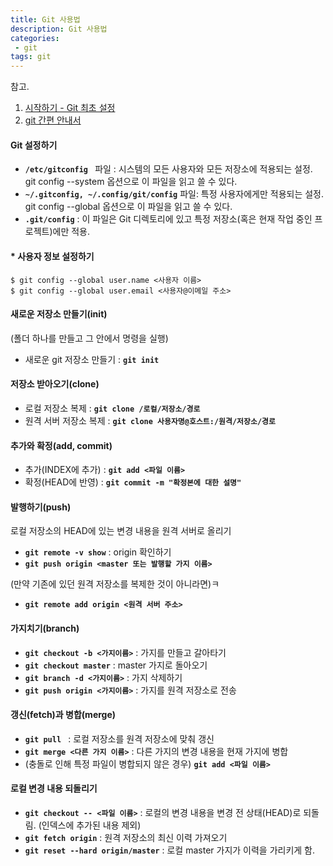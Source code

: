 ```yaml
---
title: Git 사용법
description: Git 사용법
categories:
 - git
tags: git
---
```


참고.
1. [시작하기 - Git 최초 설정](https://git-scm.com/book/ko/v2/%EC%8B%9C%EC%9E%91%ED%95%98%EA%B8%B0-Git-%EC%B5%9C%EC%B4%88-%EC%84%A4%EC%A0%95)
2. [git 간편 안내서](https://rogerdudler.github.io/git-guide/index.ko.html)

#### Git 설정하기
- **`/etc/gitconfig `** 파일 : 시스템의 모든 사용자와 모든 저장소에 적용되는 설정. git config --system 옵션으로 이 파일을 읽고 쓸 수 있다.
- **`~/.gitconfig, ~/.config/git/config`** 파일: 특정 사용자에게만 적용되는 설정. git config --global 옵션으로 이 파일을 읽고 쓸 수 있다.
- **`.git/config`** : 이 파일은 Git 디렉토리에 있고 특정 저장소(혹은 현재 작업 중인 프로젝트)에만 적용.

#### * 사용자 정보 설정하기
```
$ git config --global user.name <사용자 이름>
$ git config --global user.email <사용자@이메일 주소>
```
#### 새로운 저장소 만들기(init)
(폴더 하나를 만들고 그 안에서 명령을 실행)
- 새로운 git 저장소 만들기 : **`git init`**

#### 저장소 받아오기(clone)
- 로컬 저장소 복제 : **`git clone /로컬/저장소/경로`**
- 원격 서버 저장소 복제 : **`git clone 사용자명@호스트:/원격/저장소/경로`**

#### 추가와 확정(add, commit)
- 추가(INDEX에 추가) : **`git add <파일 이름>`**
- 확정(HEAD에 반영) : **`git commit -m "확정본에 대한 설명"`** 

#### 발행하기(push)
로컬 저장소의 HEAD에 있는 변경 내용을 원격 서버로 올리기
- **`git remote -v show`** : origin 확인하기
- **`git push origin <master 또는 발행할 가지 이름>`**

(만약 기존에 있던 원격 저장소를 복제한 것이 아니라면)ㅋ
- **`git remote add origin <원격 서버 주소>`**

#### 가지치기(branch)
- **`git checkout -b <가지이름>`** : 가지를 만들고 갈아타기
- **`git checkout master`** : master 가지로 돌아오기
- **`git branch -d <가지이름>`** : 가지 삭제하기
- **`git push origin <가지이름>`** : 가지를 원격 저장소로 전송

#### 갱신(fetch)과 병합(merge)
- **`git pull `** : 로컬 저장소를 원격 저장소에 맞춰 갱신
- **`git merge <다른 가지 이름>`** : 다른 가지의 변경 내용을 현재 가지에 병합
- (충돌로 인해 특정 파일이 병합되지 않은 경우) **`git add <파일 이름>`**

#### 로컬 변경 내용 되돌리기
- **`git checkout -- <파일 이름>`** : 로컬의 변경 내용을 변경 전 상태(HEAD)로 되돌림. (인덱스에 추가된 내용 제외)
- **`git fetch origin`** : 원격 저장소의 최신 이력 가져오기
- **`git reset --hard origin/master`** : 로컬 master 가지가 이력을 가리키게 함.